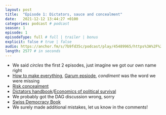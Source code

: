 ```yaml
---
layout: post
title:  "Episode 1: Dictators, sauce and concealment"
date:   2021-12-12 13:44:27 +0100
categories: podcast # podcast
season: 1
episode: 1
episodeType: full # full | trailer | bonus
explicit: false # true | false
audio: https://anchor.fm/s/7b9fd35c/podcast/play/45489965/https%3A%2F%2Fd3ctxlq1ktw2nl.cloudfront.net%2Fstaging%2F2021-11-30%2F240023495-44100-2-aa9feb4a86931.m4a
length: 2577 # in seconds
---
```


- We said *circles* the first 2 episodes, just imagine we got our own name right
- [How to make everything](https://www.youtube.com/c/MakeEverythingTv), [Garum epsiode](https://www.youtube.com/watch?v=StoZrjiCLvs), *condiment* was the word we were missing
- [Risk concealment](https://link.springer.com/book/10.1007/978-3-319-24301-6)
- [Dictators handbook](https://www.goodreads.com/book/show/11612989-the-dictator-s-handbook)/[Economics of political survival](https://mitpress.mit.edu/books/logic-political-survival)
- We probably got the DAG discussion wrong, sorry
- [Swiss Democracy Book](https://link.springer.com/book/10.1007/978-3-030-63266-3)
- We surely made additional mistakes, let us know in the comments!
